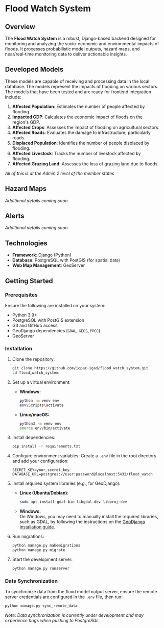 # Flood Watch System

## Overview
The **Flood Watch System** is a robust, Django-based backend designed for monitoring and analyzing the socio-economic and environmental impacts of floods. 
It processes probabilistic model outputs, hazard maps, and near/real-time monitoring data to deliver actionable insights.

## Developed Models
 These models are capable of receiving and processing data in the local database. The models represent the impacts of flooding on various sectors. 
 The models that have been tested and are ready for frontend integration include:

1. **Affected Population**: Estimates the number of people affected by flooding.
2. **Impacted GDP**: Calculates the economic impact of floods on the region's GDP.
3. **Affected Crops**: Assesses the impact of flooding on agricultural sectors.
4. **Affected Roads**: Evaluates the damage to infrastructure, particularly roads.
5. **Displaced Population**: Identifies the number of people displaced by flooding.
6. **Affected Livestock**: Tracks the number of livestock affected by flooding.
7. **Affected Grazing Land**: Assesses the loss of grazing land due to floods.


_All of this is at the Admin 2 level of the member states_

## Hazard Maps
_Additional details coming soon._

## Alerts 
_Additional details coming soon._

## Technologies
- **Framework**: Django (Python)
- **Database**: PostgreSQL with PostGIS (for spatial data)
- **Web Map Management**: GeoServer

## Getting Started

### Prerequisites
Ensure the following are installed on your system:
- Python 3.9+
- PostgreSQL with PostGIS extension
- Git and GitHub access
- GeoDjango dependencies (`GDAL`, `GEOS`, `PROJ`)
- GeoServer

### Installation

1. Clone the repository:
    ```bash
    git clone https://github.com/icpac-igad/flood_watch_system.git
    cd flood_watch_system
    ```

2. Set up a virtual environment:
    - **Windows:**
      ```bash
      python -m venv env
      env\Scripts\activate
      ```
    - **Linux/macOS:**
      ```bash
      python3 -m venv env
      source env/bin/activate
      ```

3. Install dependencies:
    ```bash
    pip install -r requirements.txt
    ```

4. Configure environment variables:
    Create a `.env` file in the root directory and add your configuration:
    ```plaintext
    SECRET_KEY=your_secret_key
    DATABASE_URL=postgres://user:password@localhost:5432/flood_watch
    ```

5. Install required system libraries (e.g., for GeoDjango):
    - **Linux (Ubuntu/Debian):**
      ```bash
      sudo apt install gdal-bin libgdal-dev libproj-dev
      ```
    - **Windows:**  
      On Windows, you may need to manually install the required libraries, such as GDAL, by following the instructions on the [GeoDjango installation guide](https://docs.djangoproject.com/en/stable/ref/contrib/gis/install/#gdal).

6. Run migrations:
    ```bash
    python manage.py makemigrations
    python manage.py migrate
    ```

7. Start the development server:
    ```bash
    python manage.py runserver
    ```

### Data Synchronization
To synchronize data from the flood model output server, ensure the remote server credentials are configured in the `.env` file, then run:
```bash
python manage.py sync_remote_data
```

_Note: Data synchronization is currently under development and may experience bugs when pushing to PostgreSQL._
```
